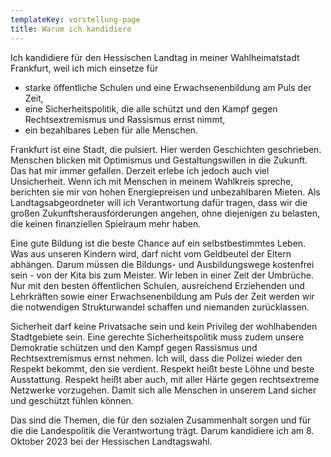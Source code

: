 ```yaml
---
templateKey: vorstellung-page
title: Warum ich kandidiere
---
```

Ich kandidiere für den Hessischen Landtag in meiner Wahlheimatstadt Frankfurt, weil ich mich einsetze für

* starke öffentliche Schulen und eine Erwachsenenbildung am Puls der Zeit, 
* eine Sicherheitspolitik, die alle schützt und den Kampf gegen Rechtsextremismus und Rassismus ernst nimmt, 
* ein bezahlbares Leben für alle Menschen.

Frankfurt ist eine Stadt, die pulsiert. Hier werden Geschichten geschrieben. Menschen blicken mit Optimismus und Gestaltungswillen in die Zukunft. Das hat mir immer gefallen. Derzeit erlebe ich jedoch auch viel Unsicherheit. Wenn ich mit Menschen in meinem Wahlkreis spreche, berichten sie mir von hohen Energiepreisen und unbezahlbaren Mieten. Als Landtagsabgeordneter will ich Verantwortung dafür tragen, dass wir die großen Zukunftsherausforderungen angehen, ohne diejenigen zu belasten, die keinen finanziellen Spielraum mehr haben. 

Eine gute Bildung ist die beste Chance auf ein selbstbestimmtes Leben. Was aus unseren Kindern wird, darf nicht vom Geldbeutel der Eltern abhängen. Darum müssen die Bildungs- und Ausbildungswege kostenfrei sein - von der Kita bis zum Meister. Wir leben in einer Zeit der Umbrüche. Nur mit den besten öffentlichen Schulen, ausreichend Erziehenden und Lehrkräften sowie einer Erwachsenenbildung am Puls der Zeit werden wir die notwendigen Strukturwandel schaffen und niemanden zurücklassen. 

Sicherheit darf keine Privatsache sein und kein Privileg der wohlhabenden Stadtgebiete sein. Eine gerechte Sicherheitspolitik muss zudem unsere Demokratie schützen und den Kampf gegen Rassismus und Rechtsextremismus ernst nehmen. Ich will, dass die Polizei wieder den Respekt bekommt, den sie verdient. Respekt heißt beste Löhne und beste Ausstattung. Respekt heißt aber auch, mit aller Härte gegen rechtsextreme Netzwerke vorzugehen. Damit sich alle Menschen in unserem Land sicher und geschützt fühlen können.

Das sind die Themen, die für den sozialen Zusammenhalt sorgen und für die die Landespolitik die Verantwortung trägt. Darum kandidiere ich am 8. Oktober 2023 bei der Hessischen Landtagswahl.